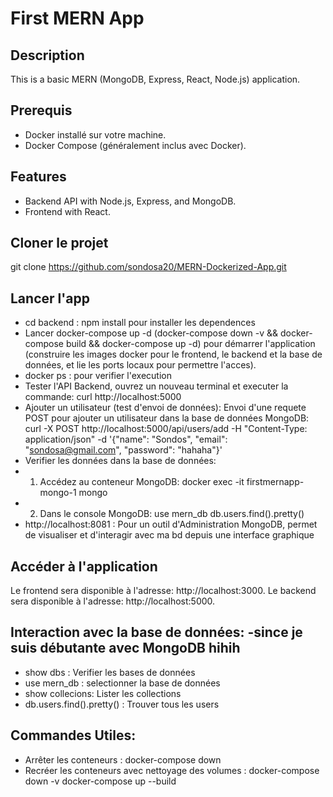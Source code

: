 # First MERN App

## Description
This is a basic MERN (MongoDB, Express, React, Node.js) application.

## Prerequis
- Docker installé sur votre machine.
- Docker Compose (généralement inclus avec Docker).

## Features
- Backend API with Node.js, Express, and MongoDB.
- Frontend with React.

## Cloner le projet
git clone https://github.com/sondosa20/MERN-Dockerized-App.git

## Lancer l'app
- cd backend : npm install pour installer les dependences
- Lancer docker-compose up -d (docker-compose down -v &&  docker-compose build && docker-compose up -d) pour démarrer l'application (construire les images docker pour le frontend, le backend et la base de données, et lie les ports locaux pour permettre l'acces).
- docker ps : pour verifier l'execution 
- Tester l'API Backend, ouvrez un nouveau terminal et executer la commande: curl http://localhost:5000
- Ajouter un utilisateur (test d'envoi de données): Envoi d'une requete POST pour ajouter un utilisateur dans la base de données MongoDB: 
curl -X POST http://localhost:5000/api/users/add -H "Content-Type: application/json" -d '{"name": "Sondos", "email": "sondosa@gmail.com", "password": "hahaha"}'
- Verifier les données dans la base de données: 
 - 1. Accédez au conteneur MongoDB: docker exec -it firstmernapp-mongo-1 mongo
 - 2. Dans le console MongoDB:
    use mern_db
    db.users.find().pretty()
- http://localhost:8081 : Pour un outil d'Administration MongoDB, permet de visualiser et d'interagir avec ma bd depuis une interface graphique


## Accéder à l'application
Le frontend sera disponible à l'adresse: http://localhost:3000.
Le backend sera disponible à l'adresse: http://localhost:5000.


## Interaction avec la base de données: -since je suis débutante avec MongoDB hihih
- show dbs : Verifier les bases de données
- use mern_db : selectionner la base de données
- show collecions: Lister les collections
- db.users.find().pretty() : Trouver tous les users 

## Commandes Utiles: 
- Arrêter les conteneurs : docker-compose down
- Recréer les conteneurs avec nettoyage des volumes : 
    docker-compose down -v
    docker-compose up --build
